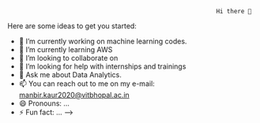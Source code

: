                                                                Hi there 👋
  
<!--
**MANN0503/MANN0503** is a ✨ _special_ ✨ repository because its `README.md` (this file) appears on your GitHub profile.
-->
Here are some ideas to get you started:

- 🔭 I’m currently working on machine learning codes.
- 🌱 I’m currently learning AWS
- 👯 I’m looking to collaborate on 
- 🤔 I’m looking for help with internships and trainings
- 💬 Ask me about Data Analytics. 
- 📫 You can reach out to me on my e-mail: manbir.kaur2020@vitbhopal.ac.in
- 😄 Pronouns: ...
- ⚡ Fun fact: ...
-->
